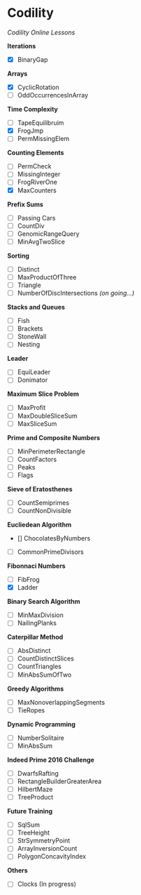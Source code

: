 # Codility
*Codility Online Lessons*

**Iterations**
- [x] BinaryGap 

**Arrays**
- [x] CyclicRotation
- [ ] OddOccurrencesInArray

**Time Complexity**
- [ ] TapeEquilibruim
- [x] FrogJmp
- [ ] PermMissingElem

**Counting Elements**
- [ ] PermCheck
- [ ] MissingInteger
- [ ] FrogRiverOne
- [x] MaxCounters

**Prefix Sums**
- [ ] Passing Cars
- [ ] CountDiv
- [ ] GenomicRangeQuery
- [ ] MinAvgTwoSlice

**Sorting**
- [ ] Distinct
- [ ] MaxProductOfThree
- [ ] Triangle
- [ ] NumberOfDiscIntersections *(on going...)*

**Stacks and Queues**
- [ ] Fish
- [ ] Brackets
- [ ] StoneWall
- [ ] Nesting

**Leader**
- [ ] EquiLeader
- [ ] Donimator

**Maximum Slice Problem**
- [ ] MaxProfit
- [ ] MaxDoubleSliceSum
- [ ] MaxSliceSum

**Prime and Composite Numbers**
- [ ] MinPerimeterRectangle
- [ ] CountFactors
- [ ] Peaks
- [ ] Flags

**Sieve of Eratosthenes**
- [ ] CountSemiprimes
- [ ] CountNonDivisible

**Eucliedean Algorithm**
- [] ChocolatesByNumbers
- [ ] CommonPrimeDivisors

**Fibonnaci Numbers**
- [ ] FibFrog
- [x] Ladder

**Binary Search Algorithm**
- [ ] MinMaxDivision
- [ ] NailingPlanks

**Caterpillar Method**
- [ ] AbsDistinct
- [ ] CountDistinctSlices
- [ ] CountTriangles
- [ ] MinAbsSumOfTwo

**Greedy Algorithms**
- [ ] MaxNonoverlappingSegments
- [ ] TieRopes

**Dynamic Programming**
- [ ] NumberSolitaire
- [ ] MinAbsSum

**Indeed Prime 2016 Challenge**
- [ ] DwarfsRafting
- [ ] RectangleBuilderGreaterArea
- [ ] HilbertMaze
- [ ] TreeProduct

**Future Training**
- [ ] SqlSum
- [ ] TreeHeight
- [ ] StrSymmetryPoint
- [ ] ArrayInversionCount
- [ ] PolygonConcavityIndex

**Others**
- [ ] Clocks (In progress)
